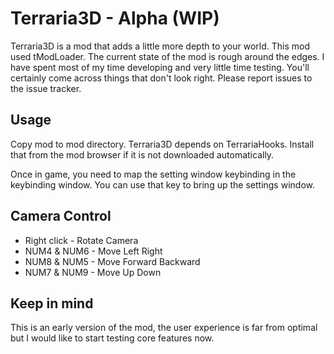 # Terraria3D - Alpha (WIP)
Terraria3D is a mod that adds a little more depth to your world. This mod used tModLoader. The current state of the mod is rough around the edges. I have spent most of my time developing and very little time testing. You'll certainly come across things that don't look right. Please report issues to the issue tracker.
## Usage
Copy mod to mod directory. Terraria3D depends on TerrariaHooks. Install that from the mod browser if it is not downloaded automatically.

Once in game, you need to map the setting window keybinding in the keybinding window. You can use that key to bring up the settings window. 
## Camera Control
- Right click - Rotate Camera
- NUM4 & NUM6 - Move Left Right
- NUM8 & NUM5 - Move Forward Backward
- NUM7 & NUM9 - Move Up Down
## Keep in mind
This is an early version of the mod, the user experience is far from optimal but I would like to start testing core features now.
